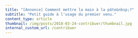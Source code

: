 ```yaml
---
title: "[Annonce] Comment mettre la main à la pâte&nbsp;?"
subtitle: "Petit guide à l'usage du premier venu."
content_type: article
thumbnail: /img/posts/2018-03-24-contribuer/thumbnail.jpg
internal_custom_url: /contribuer
---
```

